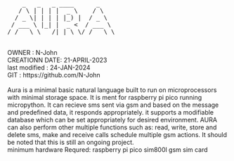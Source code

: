 <section>
<pre>
    _   _   _ ____      _      
   / \ | | | |  _ \    / \     
  / _ \| | | | |_) |  / _ \    
 / ___ \ |_| |  _ <  / ___ \   
/_/   \_\___/|_| \_\/_/   \_\  
</pre>
</section>
     
<br>
<section>
OWNER : N-John<br>
CREATIONN DATE: 21-APRIL-2023<br>
last modified : 24-JAN-2024<br>
GIT : https://github.com/N-John<br>
</section>
<br>
<section>
Aura is a minimal basic natural language built to run on microprocessors 
with minimal storage space. It is ment for raspberry pi pico running micropython.
It can recieve sms sent via gsm and based on the message and predefined data, it responds appropriately.
it supports a modifiable database which can be set appropriately for desired environment.
AURA can also perform other multiple functions such as: read, write, store and delete sms, make and receive
calls schedule multiple gsm actions. It should be noted that this is still an ongoing project.
</section>
<paragraph>
    minimum hardware Requred:
    raspberry pi pico
    sim800l gsm
    sim card
    
</paragraph>
